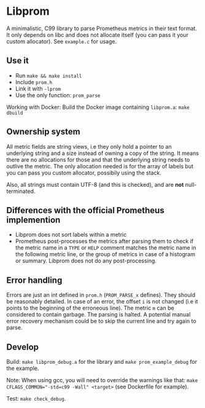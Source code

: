 # Libprom

A minimalistic, C99 library to parse Prometheus metrics in their text format. It only depends on libc and does not allocate itself (you can pass it your custom allocator). See `example.c` for usage.

## Use it

- Run `make && make install`
- Include `prom.h`
- Link it with `-lprom`
- Use the only function: `prom_parse`

Working with Docker: Build the Docker image containing `libprom.a`: `make dbuild`

## Ownership system

All metric  fields are string views, i.e they only hold a pointer to an underlying string and a size instead of owning a copy of the string.
It means there are no allocations for those and that the underlying string needs to outlive the metric.
The only allocation needed is for the array of labels but you can pass you custom allocator, possibily using the stack.

Also, all strings must contain UTF-8 (and this is checked), and are **not** null-terminated.

## Differences with the official Prometheus implemention

- Libprom does not sort labels within a metric
- Prometheus post-processes the metrics after parsing them to check if the metric name in a `TYPE` or `HELP` comment matches the metric name in the following metric line, or the group of metrics in case of a histogram or summary. Libprom does not do any post-processing.

## Error handling

Errors are just an int defined in `prom.h` (`PROM_PARSE_x` defines). They should be reasonably detailed. In case of an error, the offset `i` is not changed (i.e it points to the beginning of the erroneous line). The metric `m` can be considered to contain garbage. The parsing is halted. A potential manual error recovery mechanism could be to skip the current line and try again to parse.

## Develop

Build: `make libprom_debug.a` for the library and `make prom_example_debug` for the example. 

Note: When using gcc, you will need to override the warnings like that: `make CFLAGS_COMMON="-std=c99 -Wall" <target>` (see Dockerfile for example).

Test: `make check_debug`.

